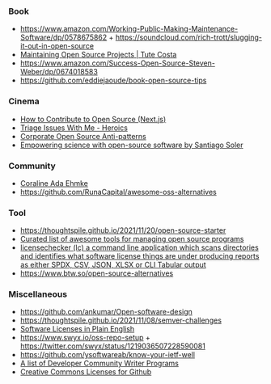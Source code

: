 ### Book

- https://www.amazon.com/Working-Public-Making-Maintenance-Software/dp/0578675862 + https://soundcloud.com/rich-trott/slugging-it-out-in-open-source
- [Maintaining Open Source Projects | Tute Costa](https://app.gumroad.com/d/7fe307cd93ad578c9f8ed523e580405e)
- https://www.amazon.com/Success-Open-Source-Steven-Weber/dp/0674018583
- https://github.com/eddiejaoude/book-open-source-tips

### Cinema

- [How to Contribute to Open Source (Next.js)](https://twitter.com/leeerob/status/1482519857195274242)
- [Triage Issues With Me - Heroics](https://www.youtube.com/playlist?list=PLg03g-T-woiDCY1m4PdMh2Vv2eftDdVZP)
- [Corporate Open Source Anti-patterns](https://youtu.be/Pm8P4oCIY3g)
- [Empowering science with open-source software by Santiago Soler](https://github.com/santisoler/iag-usp-2022)

### Community 

- [Coraline Ada Ehmke](https://where.coraline.codes/media)
- https://github.com/RunaCapital/awesome-oss-alternatives

### Tool

- https://thoughtspile.github.io/2021/11/20/open-source-starter
- [Curated list of awesome tools for managing open source programs](https://github.com/todogroup/awesome-ospo)
- [licensechecker (lc) a command line application which scans directories and identifies what software license things are under producing reports as either SPDX, CSV, JSON, XLSX or CLI Tabular output](https://github.com/boyter/lc)
- https://www.btw.so/open-source-alternatives

### Miscellaneous

- https://github.com/ankumar/Open-software-design
- https://thoughtspile.github.io/2021/11/08/semver-challenges
- [Software Licenses in Plain English](https://tldrlegal.com)
- https://www.swyx.io/oss-repo-setup + https://twitter.com/swyx/status/1219036507228590081
- https://github.com/ysoftwareab/know-your-ietf-well
- [A list of Developer Community Writer Programs](https://github.com/malgamves/CommunityWriterPrograms)
- [Creative Commons Licenses for Github](https://github.com/santisoler/cc-licenses)